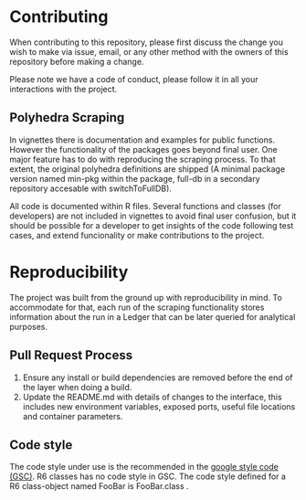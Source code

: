 # Contributing

When contributing to this repository, please first discuss the change you wish to make via issue,
email, or any other method with the owners of this repository before making a change. 

Please note we have a code of conduct, please follow it in all your interactions with the project.

## Polyhedra Scraping

In vignettes there is documentation and examples for public functions. However the functionality of the packages goes beyond final user. One major feature has to do with reproducing the scraping process. To that extent, the original polyhedra definitions are shipped (A minimal package version named min-pkg within the package, full-db in a secondary repository accesable with switchToFullDB).

All code is documented within R files. Several functions and classes (for developers) are not included in vignettes to avoid final user confusion, but it should be possible for a developer to get insights of the code following test cases, and extend funcionality or make contributions to the project.

# Reproducibility

The project was built from the ground up with reproducibility in mind. To accommodate for that, each run of the scraping functionality stores information about the run in a Ledger that can be later queried for analytical purposes. 

## Pull Request Process

1. Ensure any install or build dependencies are removed before the end of the layer when doing a 
   build.
2. Update the README.md with details of changes to the interface, this includes new environment 
   variables, exposed ports, useful file locations and container parameters.

## Code style

The code style under use is the recommended in the [google style code (GSC)](https://google.github.io/styleguide/Rguide.xml). 
R6 classes has no code style in GSC. The code style defined for a R6 class-object named FooBar is FooBar.class .




